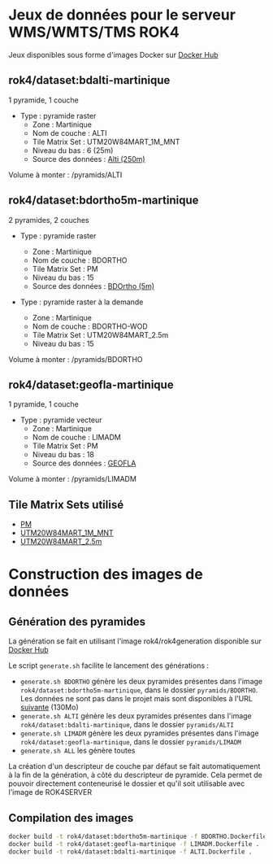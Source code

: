 # Jeux de données pour le serveur WMS/WMTS/TMS ROK4

Jeux disponibles sous forme d'images Docker sur [Docker Hub](https://hub.docker.com/r/rok4/dataset)

## rok4/dataset:bdalti-martinique

1 pyramide, 1 couche

* Type : pyramide raster
    * Zone : Martinique
    * Nom de couche : ALTI
    * Tile Matrix Set : UTM20W84MART_1M_MNT
    * Niveau du bas : 6 (25m)
    * Source des données : [Alti (250m)](https://geoservices.ign.fr/documentation/diffusion/telechargement-donnees-libres.html#bd-alti)

Volume à monter : /pyramids/ALTI

## rok4/dataset:bdortho5m-martinique

2 pyramides, 2 couches

* Type : pyramide raster
    * Zone : Martinique
    * Nom de couche : BDORTHO
    * Tile Matrix Set : PM
    * Niveau du bas : 15
    * Source des données : [BDOrtho (5m)](https://geoservices.ign.fr/documentation/diffusion/telechargement-donnees-libres.html#bd-ortho-5-m)

* Type : pyramide raster à la demande
    * Zone : Martinique
    * Nom de couche : BDORTHO-WOD
    * Tile Matrix Set : UTM20W84MART_2.5m
    * Niveau du bas : 15

Volume à monter : /pyramids/BDORTHO

## rok4/dataset:geofla-martinique

1 pyramide, 1 couche

* Type : pyramide vecteur
    * Zone : Martinique
    * Nom de couche : LIMADM
    * Tile Matrix Set : PM
    * Niveau du bas : 18
    * Source des données : [GEOFLA](https://geoservices.ign.fr/documentation/diffusion/telechargement-donnees-libres.html#geofla)

Volume à monter : /pyramids/LIMADM

## Tile Matrix Sets utilisé

* [PM](https://github.com/rok4/rok4/blob/master/config/tileMatrixSet/PM.tms)
* [UTM20W84MART_1M_MNT](https://github.com/rok4/rok4/blob/master/config/tileMatrixSet/UTM20W84MART_1M_MNT.tms)
* [UTM20W84MART_2.5m](https://github.com/rok4/rok4/blob/master/config/tileMatrixSet/UTM20W84MART_2.5m.tms)

# Construction des images de données

## Génération des pyramides

La génération se fait en utilisant l'image rok4/rok4generation disponible sur [Docker Hub](https://hub.docker.com/r/rok4/rok4generation)

Le script `generate.sh` facilite le lancement des générations :
* `generate.sh BDORTHO` génère les deux pyramides présentes dans l'image `rok4/dataset:bdortho5m-martinique`, dans le dossier `pyramids/BDORTHO`. Les données ne sont pas dans le projet mais sont disponibles à l'URL [suivante](https://wxs.ign.fr/vmqhn9nk3nolzlhytv1nfx63/telechargement/prepackage/BDORTHO-JP2-5M_PACK_D972_2017-01-01%24BDORTHO_2-0_RVB-5M00_JP2-E100_RGAF09UTM20_D972_2017-01-01/file/BDORTHO_2-0_RVB-5M00_JP2-E100_RGAF09UTM20_D972_2017-01-01.7z) (130Mo)
* `generate.sh ALTI` génère les deux pyramides présentes dans l'image `rok4/dataset:bdalti-martinique`, dans le dossier `pyramids/ALTI`
* `generate.sh LIMADM` génère les deux pyramides présentes dans l'image `rok4/dataset:geofla-martinique`, dans le dossier `pyramids/LIMADM`
* `generate.sh ALL` les génère toutes

La création d'un descripteur de couche par défaut se fait automatiquement à la fin de la génération, à côté du descripteur de pyramide. Cela permet de pouvoir directement conteneurisé le dossier et qu'il soit utilisable avec l'image de ROK4SERVER

## Compilation des images

```bash
docker build -t rok4/dataset:bdortho5m-martinique -f BDORTHO.Dockerfile .
docker build -t rok4/dataset:geofla-martinique -f LIMADM.Dockerfile .
docker build -t rok4/dataset:bdalti-martinique -f ALTI.Dockerfile .
```
